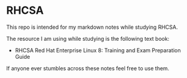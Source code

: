 # RHCSA

This repo is intended for my markdown notes while studying RHCSA.

The resource I am using while studying is the following text book:

- RHCSA Red Hat Enterprise Linux 8: Training and Exam Preparation Guide

If anyone ever stumbles across these notes feel free to use them.
